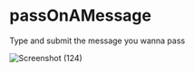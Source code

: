 # passOnAMessage
Type and submit the message you wanna pass

![Screenshot (124)](https://user-images.githubusercontent.com/75261080/102869371-86dbcb80-4461-11eb-8056-09e4e0a770c0.png)

